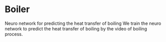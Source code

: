 # Boiler
Neuro network for predicting the heat transfer of boiling
We train the neuro network to predict the heat transfer of boiling by the video of boiling process.
